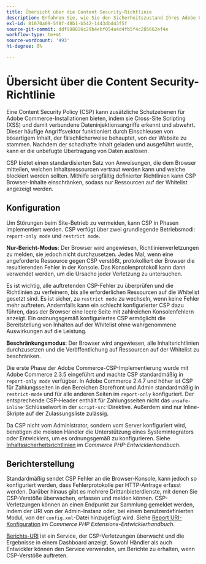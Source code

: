 ```yaml
---
title: Übersicht über die Content Security-Richtlinie
description: Erfahren Sie, wie Sie den Sicherheitszustand Ihres Adobe Commerce Stores mithilfe einer Content Security-Richtlinie verbessern können.
exl-id: 81070a09-5f8f-48b1-b542-1443dbd43f5f
source-git-commit: ddf988826c29b4ebf054a4d4fb5f4c285662ef4e
workflow-type: tm+mt
source-wordcount: '493'
ht-degree: 0%

---
```


# Übersicht über die Content Security-Richtlinie

Eine Content Security Policy (CSP) kann zusätzliche Schutzebenen für Adobe Commerce-Installationen bieten, indem sie Cross-Site Scripting (XSS) und damit verbundene Dateninjektionsangriffe erkennt und abwehrt. Dieser häufige Angriffsvektor funktioniert durch Einschleusen von bösartigem Inhalt, der fälschlicherweise behauptet, von der Website zu stammen. Nachdem der schadhafte Inhalt geladen und ausgeführt wurde, kann er die unbefugte Übertragung von Daten auslösen.

CSP bietet einen standardisierten Satz von Anweisungen, die dem Browser mitteilen, welchen Inhaltsressourcen vertraut werden kann und welche blockiert werden sollten. Mithilfe sorgfältig definierter Richtlinien kann CSP Browser-Inhalte einschränken, sodass nur Ressourcen auf der Whitelist angezeigt werden.

## Konfiguration

Um Störungen beim Site-Betrieb zu vermeiden, kann CSP in Phasen implementiert werden. CSP verfügt über zwei grundlegende Betriebsmodi: `report-only mode` und `restrict mode`.

**Nur-Bericht-Modus**: Der Browser wird angewiesen, Richtlinienverletzungen zu melden, sie jedoch nicht durchzusetzen. Jedes Mal, wenn eine angeforderte Ressource gegen CSP verstößt, protokolliert der Browser die resultierenden Fehler in der Konsole. Das Konsolenprotokoll kann dann verwendet werden, um die Ursache jeder Verletzung zu untersuchen.

Es ist wichtig, alle auftretenden CSP-Fehler zu überprüfen und die Richtlinien zu verfeinern, bis alle erforderlichen Ressourcen auf die Whitelist gesetzt sind. Es ist sicher, zu `restrict mode` zu wechseln, wenn keine Fehler mehr auftreten. Andernfalls kann ein schlecht konfigurierter CSP dazu führen, dass der Browser eine leere Seite mit zahlreichen Konsolenfehlern anzeigt. Ein ordnungsgemäß konfiguriertes CSP ermöglicht die Bereitstellung von Inhalten auf der Whitelist ohne wahrgenommene Auswirkungen auf die Leistung.

**Beschränkungsmodus**: Der Browser wird angewiesen, alle Inhaltsrichtlinien durchzusetzen und die Veröffentlichung auf Ressourcen auf der Whitelist zu beschränken.

Die erste Phase der Adobe Commerce-CSP-Implementierung wurde mit Adobe Commerce 2.3.5 eingeführt und machte CSP standardmäßig in `report-only mode` verfügbar.  In Adobe Commerce 2.4.7 und höher ist CSP für Zahlungsseiten in den Bereichen Storefront und Admin standardmäßig in `restrict-mode` und für alle anderen Seiten im `report-only` konfiguriert. Der entsprechende CSP-Header enthält für Zahlungsseiten nicht das `unsafe-inline`-Schlüsselwort in der `script-src`-Direktive. Außerdem sind nur Inline-Skripte auf der Zulassungsliste zulässig.

Da CSP nicht vom Administrator, sondern vom Server konfiguriert wird, benötigen die meisten Händler die Unterstützung eines Systemintegrators oder Entwicklers, um es ordnungsgemäß zu konfigurieren. Siehe [Inhaltssicherheitsrichtlinien](https://developer.adobe.com/commerce/php/development/security/content-security-policies/) im _Commerce PHP-Entwicklerhandbuch_.


## Berichterstellung

Standardmäßig sendet CSP Fehler an die Browser-Konsole, kann jedoch so konfiguriert werden, dass Fehlerprotokolle per HTTP-Anfrage erfasst werden. Darüber hinaus gibt es mehrere Drittanbieterdienste, mit denen Sie CSP-Verstöße überwachen, erfassen und melden können. CSP-Verletzungen können an einen Endpunkt zur Sammlung gemeldet werden, indem der URI von der Admin-Instanz oder, bei einem benutzerdefinierten Modul, von der `config.xml`-Datei hinzugefügt wird.  Siehe [Report URI-Konfiguration](https://developer.adobe.com/commerce/php/development/security/content-security-policies/#report-uri-configuration) im _Commerce PHP Extensions-Entwicklerhandbuch_.

[Berichts-URI](https://report-uri.io/) ist ein Service, der CSP-Verletzungen überwacht und die Ergebnisse in einem Dashboard anzeigt. Sowohl Händler als auch Entwickler können den Service verwenden, um Berichte zu erhalten, wenn CSP-Verstöße auftreten.
